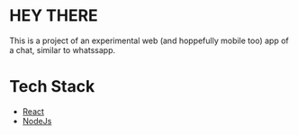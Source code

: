 # HEY THERE

This is a project of an experimental web (and hoppefully mobile too) app of a chat,
similar to whatssapp.

# Tech Stack

- [React](https://reactjs.org/)
- [NodeJs](https://nodejs.org/)
